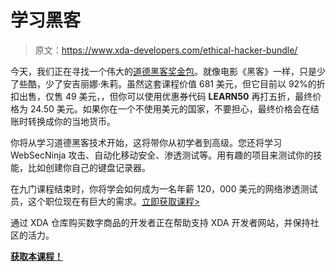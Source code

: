 # 学习黑客

> 原文：<https://www.xda-developers.com/ethical-hacker-bundle/>

今天，我们正在寻找一个伟大的[道德黑客奖金包](https://depot.xda-developers.com/sales/become-an-ethical-hacker-bonus-bundle?utm_source=xda-developers.com&utm_medium=referral&utm_campaign=become-an-ethical-hacker-bonus-bundle_022317&utm_term=ethical_hacker_022417)。就像电影《黑客》一样，只是少了些酷，少了安吉丽娜·朱莉。虽然这套课程价值 681 美元，但它目前以 92%的折扣出售，仅售 49 美元，，但你可以使用优惠券代码 **LEARN50** 再打五折，最终价格为 24.50 美元。如果你在一个不使用美元的国家，不要担心，最终价格会在结账时转换成你的当地货币。

你将从学习道德黑客技术开始，这将带你从初学者到高级。您还将学习 WebSecNinja 攻击、自动化移动安全、渗透测试等。用有趣的项目来测试你的技能，比如创建你自己的键盘记录器。

在九门课程结束时，你将学会如何成为一名年薪 120，000 美元的网络渗透测试员，这个职位现在有巨大的需求。[立即获取课程>](https://depot.xda-developers.com/sales/become-an-ethical-hacker-bonus-bundle?utm_source=xda-developers.com&utm_medium=referral&utm_campaign=become-an-ethical-hacker-bonus-bundle_022317&utm_term=ethical_hacker_022417)

通过 XDA 仓库购买数字商品的开发者正在帮助支持 XDA 开发者网站，并保持社区的活力。

[**获取本课程！**](https://depot.xda-developers.com/sales/become-an-ethical-hacker-bonus-bundle?utm_source=xda-developers.com&utm_medium=referral&utm_campaign=become-an-ethical-hacker-bonus-bundle_022317&utm_term=ethical_hacker_022417)